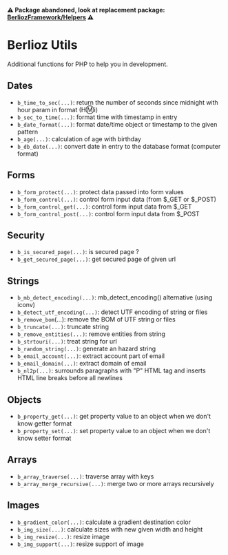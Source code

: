 **:warning: Package abandoned, look at replacement package: [BerliozFramework/Helpers](https://github.com/BerliozFramework/Helpers) :warning:**

# Berlioz Utils
Additional functions for PHP to help you in development.

## Dates ##

* `b_time_to_sec(...)`: return the number of seconds since midnight with hour param in format (H:m:i)
* `b_sec_to_time(...)`: format time with timestamp in entry
* `b_date_format(...)`: format date/time object or timestamp to the given pattern
* `b_age(...)`: calculation of age with birthday
* `b_db_date(...)`: convert date in entry to the database format (computer format)

## Forms ##

* `b_form_protect(...)`: protect data passed into form values
* `b_form_control(...)`: control form input data (from $_GET or $_POST)
* `b_form_control_get(...)`: control form input data from $_GET
* `b_form_control_post(...)`: control form input data from $_POST

## Security ##

* `b_is_secured_page(...)`: is secured page ?
* `b_get_secured_page(...)`: get secured page of given url

## Strings ##

* `b_mb_detect_encoding(...)`: mb_detect_encoding() alternative (using iconv)
* `b_detect_utf_encoding(...)`: detect UTF encoding of string or files
* `b_remove_bom`(...): remove the BOM of UTF string or files
* `b_truncate(...)`: truncate string
* `b_remove_entities(...)`: remove entities from string
* `b_strtouri(...)`: treat string for url
* `b_random_string(...)`: generate an hazard string
* `b_email_account(...)`: extract account part of email
* `b_email_domain(...)`: extract domain of email
* `b_nl2p(...)`: surrounds paragraphs with "P" HTML tag and inserts HTML line breaks before all newlines

## Objects ##

* `b_property_get(...)`: get property value to an object when we don't know getter format
* `b_property_set(...)`: set property value to an object when we don't know setter format

## Arrays ##

* `b_array_traverse(...)`: traverse array with keys
* `b_array_merge_recursive(...)`: merge two or more arrays recursively

## Images ##

* `b_gradient_color(...)`: calculate a gradient destination color
* `b_img_size(...)`: calculate sizes with new given width and height
* `b_img_resize(...)`: resize image
* `b_img_support(...)`: resize support of image
